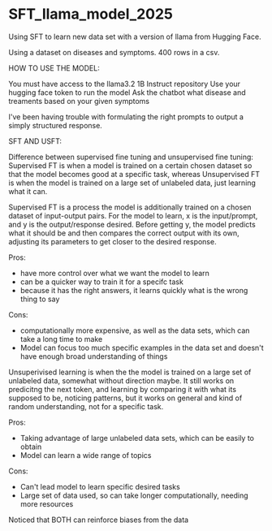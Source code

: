 # SFT_llama_model_2025
Using SFT to learn new data set with a version of llama from Hugging Face.

Using a dataset on diseases and symptoms. 400 rows in a csv.


HOW TO USE THE MODEL:

You must have access to the llama3.2 1B Instruct repository
Use your hugging face token to run the model
Ask the chatbot what disease and treaments based on your given symptoms

I've been having trouble with formulating the right prompts to output a simply structured response.


SFT AND USFT:

Difference between supervised fine tuning and unsupervised fine tuning:
Supervised FT is when a model is trained on a certain chosen dataset so that the model becomes good at a specific task, whereas Unsupervised FT is when the model is trained on a large set of unlabeled data, just learning what it can.


Supervised FT is a process the model is additionally trained on a chosen dataset of input-output pairs. For the model to learn, x is the input/prompt, and y is the output/response desired. Before getting y, the model predicts what it should be and then compares the correct output with its own, adjusting its parameters to get closer to the desired response.

Pros: 
- have more control over what we want the model to learn
- can be a quicker way to train it for a specifc task
- because it has the right answers, it learns quickly what is the wrong thing to say

Cons:
- computationally more expensive, as well as the data sets, which can take a long time to make
- Model can focus too much specific examples in the data set and doesn't have enough broad understanding of things


Unsuperivised learning is when the the model is trained on a large set of unlabeled data, somewhat without direction maybe. It still works on predicitng the next token, and learning by comparing it with what its supposed to be, noticing patterns, but it works on general and kind of random understanding, not for a specific task.

Pros:
- Taking advantage of large unlabeled data sets, which can be easily to obtain
- Model can learn a wide range of topics

Cons:
- Can't lead model to learn specific desired tasks
- Large set of data used, so can take longer computationally, needing more resources


Noticed that BOTH can reinforce biases from the data





